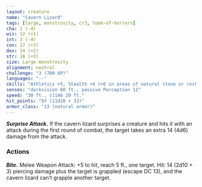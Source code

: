 ```yaml
---
layout: creature
name: "Cavern Lizard"
tags: [large, monstrosity, cr3, tome-of-horrors]
cha: 2 (-4)
wis: 12 (+1)
int: 3 (-4)
con: 17 (+3)
dex: 14 (+2)
str: 16 (+3)
size: Large monstrosity
alignment: neutral
challenge: "3 (700 XP)"
languages: "--"
skills: "Athletics +5, Stealth +4 (+6 in areas of natural stone or rock)"
senses: "darkvision 60 ft., passive Perception 11"
speed: "30 ft., climb 20 ft."
hit_points: "93 (11d10 + 33)"
armor_class: "13 (natural armor)"
---
```


***Surprise Attack.*** If the cavern lizard surprises a creature and hits it with
an attack during the first round of combat, the target takes an extra 14
(4d6) damage from the attack.

### Actions

***Bite.*** Melee Weapon Attack: +5 to hit, reach 5 ft., one target. Hit: 14
(2d10 + 3) piercing damage plus the target is grappled (escape DC 13),
and the cavern lizard can’t grapple another target.
